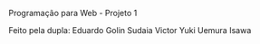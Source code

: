 Programação para Web - Projeto 1

Feito pela dupla:
  Eduardo Golin Sudaia 
  Victor Yuki Uemura Isawa
